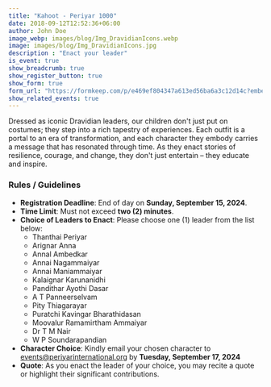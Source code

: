 ```yaml
---
title: "Kahoot - Periyar 1000"
date: 2018-09-12T12:52:36+06:00
author: John Doe
image_webp: images/blog/Img_DravidianIcons.webp
image: images/blog/Img_DravidianIcons.jpg
description : "Enact your leader"
is_event: true
show_breadcrumb: true
show_register_button: true
show_form: true
form_url: "https://formkeep.com/p/e469ef804347a613ed56ba6a3c12d14c?embedded=1"
show_related_events: true
---
```



Dressed as iconic Dravidian leaders, our children don't just put on costumes; they step into a rich tapestry of experiences. Each outfit is a portal to an era of transformation, and each character they embody carries a message that has resonated through time. As they enact stories of resilience, courage, and change, they don't just entertain – they educate and inspire.

### Rules / Guidelines

- **Registration Deadline**: End of day on **Sunday, September 15, 2024**.
- **Time Limit**: Must not exceed **two (2) minutes**.
- **Choice of Leaders to Enact**: Please choose one (1) leader from the list below:
   * Thanthai Periyar
   * Arignar Anna
   * Annal Ambedkar
   * Annai Nagammaiyar
   * Annai Maniammaiyar
   * Kalaignar Karunanidhi
   * Pandithar Ayothi Dasar
   * A T Panneerselvam
   * Pity Thiagarayar
   * Puratchi Kavingar Bharathidasan
   * Moovalur Ramamirtham Ammaiyar
   * Dr T M Nair
   * W P Soundarapandian
- **Character Choice**: Kindly email your chosen character to events@periyarinternational.org by **Tuesday, September 17, 2024**
- **Quote**: As you enact the leader of your choice, you may recite a quote or highlight their significant contributions.
 